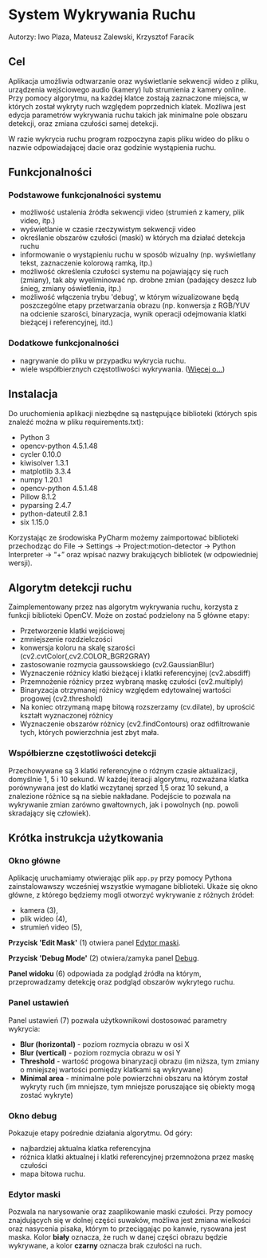 # System Wykrywania Ruchu
Autorzy: Iwo Plaza, Mateusz Zalewski, Krzysztof Faracik

## Cel
Aplikacja umożliwia odtwarzanie oraz wyświetlanie sekwencji wideo z pliku, urządzenia wejściowego audio (kamery)
lub strumienia z kamery online. Przy pomocy algorytmu, na każdej klatce zostają zaznaczone miejsca, w których
został wykryty ruch względem poprzednich klatek. Możliwa jest edycja parametrów wykrywania ruchu takich jak
minimalne pole obszaru detekcji, oraz zmiana czułości samej detekcji.

W razie wykrycia ruchu program rozpoczyna zapis pliku wideo do pliku o nazwie odpowiadającej dacie oraz
godzinie wystąpienia ruchu.

## Funkcjonalności

### Podstawowe funkcjonalności systemu
- możliwość ustalenia źródła sekwencji video (strumień z kamery, plik video, itp.)
- wyświetlanie w czasie rzeczywistym sekwencji video
- określanie obszarów czułości (maski) w których ma działać detekcja ruchu
- informowanie o wystąpieniu ruchu w sposób wizualny (np. wyświetlany tekst, zaznaczenie kolorową ramką, itp.)
- możliwość określenia czułości systemu na pojawiający się ruch (zmiany), tak aby wyeliminować np. drobne zmian (padający deszcz lub śnieg, zmiany oświetlenia, itp.)
- możliwość włączenia trybu 'debug', w którym wizualizowane będą poszczególne etapy przetwarzania obrazu (np. konwersja z RGB/YUV na odcienie szarości, binaryzacja, wynik operacji odejmowania klatki bieżącej i referencyjnej, itd.)

 ### Dodatkowe funkcjonalności
- nagrywanie do pliku w przypadku wykrycia ruchu.
- wiele współbierznych częstotliwości wykrywania. ([Więcej o...](#frequencies))

## Instalacja
Do uruchomienia aplikacji niezbędne są następujące biblioteki (których spis znaleźć można w pliku requirements.txt):

- Python 3
- opencv-python 4.5.1.48
- cycler 0.10.0
- kiwisolver 1.3.1
- matplotlib 3.3.4
- numpy 1.20.1
- opencv-python 4.5.1.48
- Pillow 8.1.2
- pyparsing 2.4.7
- python-dateutil 2.8.1
- six 1.15.0

Korzystając ze środowiska PyCharm możemy zaimportować biblioteki przechodząc do 
File -> Settings -> Project:motion-detector -> Python Interpreter -> “+” oraz wpisać nazwy brakujących bibliotek (w odpowiedniej wersji).

## Algorytm detekcji ruchu
Zaimplementowany przez nas algorytm wykrywania ruchu, korzysta z funkcji biblioteki OpenCV.
Może on zostać podzielony na 5 główne etapy:
- Przetworzenie klatki wejściowej
- zmniejszenie rozdzielczości
- konwersja koloru na skalę szarości (cv2.cvtColor(,cv2.COLOR_BGR2GRAY)
- zastosowanie rozmycia gaussowskiego (cv2.GaussianBlur)
- Wyznaczenie różnicy klatki bieżącej i klatki referencyjnej (cv2.absdiff)
- Przemnożenie różnicy przez wybraną maskę czułości (cv2.multiply)
- Binaryzacja otrzymanej różnicy względem edytowalnej wartości progowej  (cv2.threshold)
- Na koniec otrzymaną mapę bitową rozszerzamy (cv.dilate), by uprościć kształt wyznaczonej różnicy
- Wyznaczenie obszarów różnicy (cv2.findContours) oraz odfiltrowanie tych, których powierzchnia jest zbyt mała.

### Współbierzne częstotliwości detekcji <a class='anchor' id='frequencies'></a>
Przechowywane są 3 klatki referencyjne o różnym czasie aktualizacji, domyślnie 1, 5 i 10 sekund.
W każdej iteracji algorytmu, rozważana klatka porównywana jest do klatki wczytanej sprzed 1,5 oraz 10 sekund,
a znalezione różnice są na siebie nakładane. Podejście to pozwala na wykrywanie zmian zarówno gwałtownych, jak i
powolnych (np. powoli skradający się człowiek).


## Krótka instrukcja użytkowania
### Okno główne
Aplikację uruchamiamy otwierając plik `app.py` przy pomocy Pythona zainstalowawszy wcześniej wszystkie wymagane biblioteki.
Ukaże się okno główne, z którego będziemy mogli otworzyć wykrywanie z różnych źródeł:
- kamera (3),
- plik wideo (4),
- strumień video (5),

**Przycisk 'Edit Mask'** (1) otwiera panel [Edytor maski](#edytor-maski).

**Przycisk 'Debug Mode'** (2) otwiera/zamyka panel [Debug](#okno-debug).

**Panel widoku** (6) odpowiada za podgląd źródła na którym, przeprowadzamy detekcję oraz podgląd obszarów wykrytego ruchu.

### Panel ustawień
Panel ustawień (7) pozwala użytkownikowi dostosować parametry wykrycia:
- **Blur (horizontal)** - poziom rozmycia obrazu w osi X
- **Blur (vertical)** - poziom rozmycia obrazu w osi Y
- **Threshold** - wartość progowa binaryzacji obrazu (im niższa, tym zmiany o mniejszej wartości pomiędzy klatkami 
                  są wykrywane)
- **Minimal area** - minimalne pole powierzchni obszaru na którym został wykryty ruch (im mniejsze, tym mniejsze poruszające się obiekty mogą zostać wykryte)


### Okno debug <a class='anchor' id='okno-debug'></a>
Pokazuje etapy pośrednie działania algorytmu.
Od góry:
- najbardziej aktualna klatka referencyjna 
- różnica klatki aktualnej i klatki referencyjnej przemnożona przez maskę czułości
- mapa bitowa ruchu.

### Edytor maski <a class='anchor' id='edytor-maski'></a>
Pozwala na narysowanie oraz zaaplikowanie maski czułości. Przy pomocy znajdujących się w dolnej części suwaków,
możliwa jest zmiana wielkości oraz nasycenia pisaka, którym to przeciągając po kanwie, rysowana jest maska. 
Kolor **biały** oznacza, że ruch w danej części obrazu będzie wykrywane, a kolor **czarny** oznacza brak czułości na ruch.
